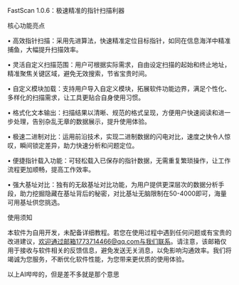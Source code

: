 FastScan 1.0.6：极速精准的指针扫描利器


核心功能亮点

• 高效指针扫描：采用先进算法，快速精准定位目标指针，如同在信息海洋中精准捕鱼，大幅提升扫描效率。

• 灵活自定义扫描范围：用户可根据实际需求，自由设定扫描的起始和终止地址，精准聚焦关键区域，避免无效搜索，节省宝贵时间。

• 自定义模块加载：支持用户导入自定义模块，拓展软件功能边界，满足个性化、多样化的扫描需求，让工具更贴合自身使用习惯。

• 格式化文本输出：扫描结果以清晰、规范的格式呈现，方便用户快速阅读和进一步处理，告别杂乱无章的数据展示，提升使用体验。

• 极速二进制对比：运用前沿技术，实现二进制数据的闪电对比，速度之快令人惊叹，瞬间锁定差异，助力快速分析和问题定位。

• 便捷指针载入功能：可轻松载入已保存的指针数据，无需重复繁琐操作，让工作流程更加顺畅，提高工作效率。

• 强大基址对比：独有的无敌基址对比功能，为用户提供更深层次的数据分析手段，助力挖掘隐藏在基址背后的秘密，对比基址无脑限制在50-4000即可，海量可用基址供您挑选。



使用须知

本软件为自用开发，未配备详细教程。若您在使用过程中遇到任何问题或有宝贵的改进建议，欢迎通过邮箱1773714466@qq.com与我们联系。请注意，该邮箱仅用于接收与软件相关的反馈信息，避免发送无关消息，以免影响沟通效率。我们将竭诚为您服务，不断优化软件性能，为您带来更优质的使用体验。

以上AI哔哔的，但是差不多就是那个意思
